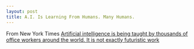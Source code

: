 ```yaml
---
layout: post
title: A.I. Is Learning From Humans. Many Humans.
---
```

From New York Times
[Artificial intelligence is being taught by thousands of office workers around the world. It is not exactly futuristic work](https://www.nytimes.com/2019/08/16/technology/ai-humans.html?searchResultPosition=1)
